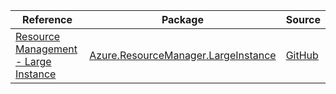 | Reference | Package | Source |
|---|---|---|
|[Resource Management - Large Instance](resourcemanager.largeinstance-readme.md)|[Azure.ResourceManager.LargeInstance](https://www.nuget.org/packages/Azure.ResourceManager.LargeInstance)|[GitHub](https://github.com/Azure/azure-sdk-for-net/blob/main/sdk/azurelargeinstance/Azure.ResourceManager.LargeInstance)|
